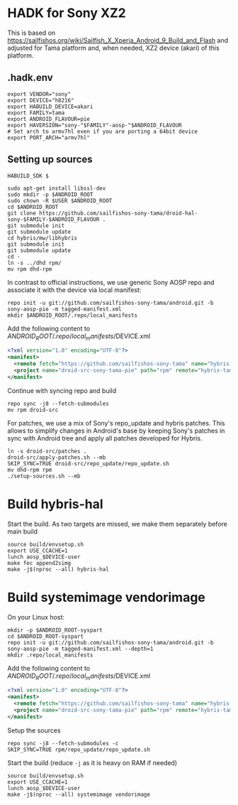 # HADK for Sony XZ2

This is based on https://sailfishos.org/wiki/Sailfish_X_Xperia_Android_9_Build_and_Flash and adjusted for Tama 
platform and, when needed, XZ2 device (akari) of this platform.

## .hadk.env

```
export VENDOR="sony"
export DEVICE="h8216" 
export HABUILD_DEVICE=akari 
export FAMILY=tama 
export ANDROID_FLAVOUR=pie
export HAVERSION="sony-"$FAMILY"-aosp-"$ANDROID_FLAVOUR
# Set arch to armv7hl even if you are porting a 64bit device
export PORT_ARCH="armv7hl"
```

## Setting up sources

```
HABUILD_SDK $

sudo apt-get install libssl-dev
sudo mkdir -p $ANDROID_ROOT
sudo chown -R $USER $ANDROID_ROOT
cd $ANDROID_ROOT
git clone https://github.com/sailfishos-sony-tama/droid-hal-sony-$FAMILY-$ANDROID_FLAVOUR .
git submodule init
git submodule update
cd hybris/mw/libhybris
git submodule init
git submodule update
cd -
ln -s ../dhd rpm/
mv rpm dhd-rpm
```

In contrast to official instructions, we use generic Sony AOSP repo and associate it with the device 
via local manifest:

```
repo init -u git://github.com/sailfishos-sony-tama/android.git -b sony-aosp-pie -m tagged-manifest.xml
mkdir $ANDROID_ROOT/.repo/local_manifests
```

Add the following content to $ANDROID_ROOT/.repo/local_manifests/$DEVICE.xml

```XML
<?xml version="1.0" encoding="UTF-8"?>
<manifest>
  <remote fetch="https://github.com/sailfishos-sony-tama" name="hybris-tama"/>
  <project name="droid-src-sony-tama-pie" path="rpm" remote="hybris-tama" revision="master"/>
</manifest>
```

Continue with syncing repo and build

```
repo sync -j8 --fetch-submodules
mv rpm droid-src
```

For patches, we use a mix of Sony's repo_update and hybris patches. This allows to simplify changes
in Android's base by keeping Sony's patches in sync with Android tree and apply all patches developed 
for Hybris.

```
ln -s droid-src/patches .
droid-src/apply-patches.sh --mb
SKIP_SYNC=TRUE droid-src/repo_update/repo_update.sh
mv dhd-rpm rpm
./setup-sources.sh --mb
```

# Build hybris-hal

Start the build. As two targets are missed, we make them separately before main build

```
source build/envsetup.sh
export USE_CCACHE=1
lunch aosp_$DEVICE-user
make fec append2simg
make -j$(nproc --all) hybris-hal
```


# Build systemimage vendorimage

On your Linux host:

```
mkdir -p $ANDROID_ROOT-syspart
cd $ANDROID_ROOT-syspart
repo init -u git://github.com/sailfishos-sony-tama/android.git -b sony-aosp-pie -m tagged-manifest.xml --depth=1
mkdir .repo/local_manifests
```

Add the following content to $ANDROID_ROOT/.repo/local_manifests/$DEVICE.xml

```XML
<?xml version="1.0" encoding="UTF-8"?>
<manifest>
  <remote fetch="https://github.com/sailfishos-sony-tama" name="hybris-tama"/>
  <project name="droid-src-sony-tama-pie" path="rpm" remote="hybris-tama" revision="master"/>
</manifest>
```

Setup the sources

```
repo sync -j8 --fetch-submodules -c
SKIP_SYNC=TRUE rpm/repo_update/repo_update.sh
```

Start the build (reduce `-j` as it is heavy on RAM if needed)

```
source build/envsetup.sh
export USE_CCACHE=1
lunch aosp_$DEVICE-user
make -j$(nproc --all) systemimage vendorimage
```
